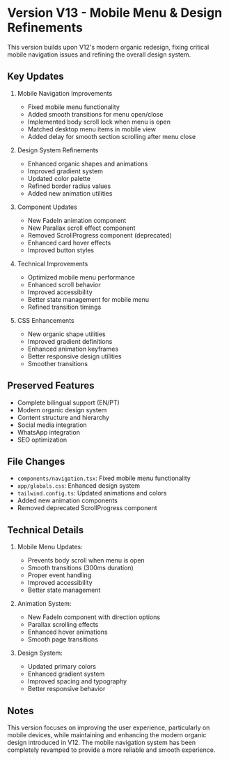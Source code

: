 # Version V13 - Mobile Menu & Design Refinements

This version builds upon V12's modern organic redesign, fixing critical mobile navigation issues and refining the overall design system.

## Key Updates

1. Mobile Navigation Improvements
   - Fixed mobile menu functionality
   - Added smooth transitions for menu open/close
   - Implemented body scroll lock when menu is open
   - Matched desktop menu items in mobile view
   - Added delay for smooth section scrolling after menu close

2. Design System Refinements
   - Enhanced organic shapes and animations
   - Improved gradient system
   - Updated color palette
   - Refined border radius values
   - Added new animation utilities

3. Component Updates
   - New FadeIn animation component
   - New Parallax scroll effect component
   - Removed ScrollProgress component (deprecated)
   - Enhanced card hover effects
   - Improved button styles

4. Technical Improvements
   - Optimized mobile menu performance
   - Enhanced scroll behavior
   - Improved accessibility
   - Better state management for mobile menu
   - Refined transition timings

5. CSS Enhancements
   - New organic shape utilities
   - Improved gradient definitions
   - Enhanced animation keyframes
   - Better responsive design utilities
   - Smoother transitions

## Preserved Features
- Complete bilingual support (EN/PT)
- Modern organic design system
- Content structure and hierarchy
- Social media integration
- WhatsApp integration
- SEO optimization

## File Changes
- `components/navigation.tsx`: Fixed mobile menu functionality
- `app/globals.css`: Enhanced design system
- `tailwind.config.ts`: Updated animations and colors
- Added new animation components
- Removed deprecated ScrollProgress component

## Technical Details
1. Mobile Menu Updates:
   - Prevents body scroll when menu is open
   - Smooth transitions (300ms duration)
   - Proper event handling
   - Improved accessibility
   - Better state management

2. Animation System:
   - New FadeIn component with direction options
   - Parallax scrolling effects
   - Enhanced hover animations
   - Smooth page transitions

3. Design System:
   - Updated primary colors
   - Enhanced gradient system
   - Improved spacing and typography
   - Better responsive behavior

## Notes
This version focuses on improving the user experience, particularly on mobile devices, while maintaining and enhancing the modern organic design introduced in V12. The mobile navigation system has been completely revamped to provide a more reliable and smooth experience.